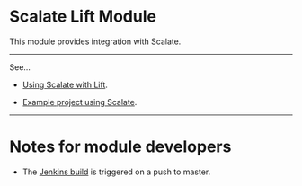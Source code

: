 Scalate Lift Module
==================

This module provides integration with Scalate.

---

See...

* [Using Scalate with Lift](http://scalate.fusesource.org/documentation/lift.html).

* [Example project using Scalate](https://github.com/lift/lift/tree/master/examples/helloscalate).



---

Notes for module developers
===========================

* The [Jenkins build](https://liftmodules.ci.cloudbees.com/job/scalate/) is triggered on a push to master.



